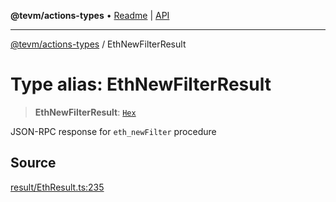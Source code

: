 **@tevm/actions-types** • [Readme](../README.md) \| [API](../globals.md)

***

[@tevm/actions-types](../README.md) / EthNewFilterResult

# Type alias: EthNewFilterResult

> **EthNewFilterResult**: [`Hex`](Hex.md)

JSON-RPC response for `eth_newFilter` procedure

## Source

[result/EthResult.ts:235](https://github.com/evmts/tevm-monorepo/blob/main/packages/actions-types/src/result/EthResult.ts#L235)
